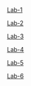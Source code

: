 [Lab-1](https://github.com/Suhas394/AIML-LABS/blob/main/Lab01%20(1).ipynb)

[Lab-2](https://github.com/Suhas394/AIML-LABS/blob/main/LAB02.ipynb)

[Lab-3](https://github.com/Suhas394/AIML-LABS/blob/main/LAB-3%20(1).ipynb)

[Lab-4](https://github.com/Suhas394/AIML-LABS/blob/main/Lab%204%20(1).ipynb)

[Lab-5](https://github.com/Suhas394/AIML-LABS/blob/main/Lab05%20(1).ipynb)

[Lab-6](https://github.com/Suhas394/AIML-LABS/blob/main/Lab06%20(1).ipynb)
